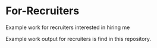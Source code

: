 # For-Recruiters
Example work for recruiters interested in hiring me

Example work output for recruiters is find in this repository.
